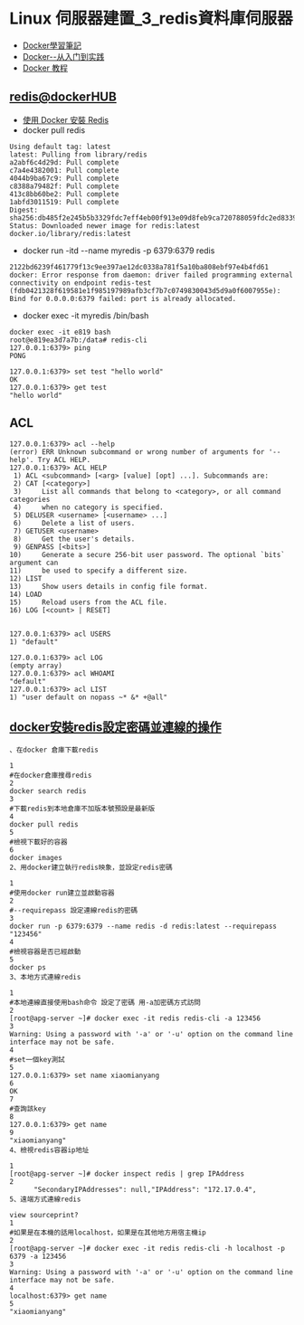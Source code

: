 # Linux 伺服器建置_3_redis資料庫伺服器

- [Docker學習筆記](https://peihsinsu.gitbooks.io/docker-note-book/content/)
- [Docker--从入门到实践](https://yeasy.gitbook.io/docker_practice/introduction)
- [Docker 教程](https://www.runoob.com/docker/docker-tutorial.html)

## [redis@dockerHUB](https://hub.docker.com/_/redis)
- [使用 Docker 安裝 Redis](https://marcus116.blogspot.com/2019/02/how-to-run-redis-in-docker.html)
- docker pull redis
```
Using default tag: latest
latest: Pulling from library/redis
a2abf6c4d29d: Pull complete 
c7a4e4382001: Pull complete 
4044b9ba67c9: Pull complete 
c8388a79482f: Pull complete 
413c8bb60be2: Pull complete 
1abfd3011519: Pull complete 
Digest: sha256:db485f2e245b5b3329fdc7eff4eb00f913e09d8feb9ca720788059fdc2ed8339
Status: Downloaded newer image for redis:latest
docker.io/library/redis:latest
```
- docker run -itd --name myredis -p 6379:6379 redis
```
2122bd6239f461779f13c9ee397ae12dc0338a781f5a10ba808ebf97e4b4fd61
docker: Error response from daemon: driver failed programming external connectivity on endpoint redis-test (fdb0421328f619581e1f985197989afb3cf7b7c0749830043d5d9a0f6007955e): Bind for 0.0.0.0:6379 failed: port is already allocated.
```
- docker exec -it myredis /bin/bash

```
docker exec -it e819 bash
root@e819ea3d7a7b:/data# redis-cli
127.0.0.1:6379> ping
PONG
 
127.0.0.1:6379> set test "hello world"
OK
127.0.0.1:6379> get test
"hello world"
```

## ACL
```
127.0.0.1:6379> acl --help
(error) ERR Unknown subcommand or wrong number of arguments for '--help'. Try ACL HELP.
127.0.0.1:6379> ACL HELP
 1) ACL <subcommand> [<arg> [value] [opt] ...]. Subcommands are:
 2) CAT [<category>]
 3)     List all commands that belong to <category>, or all command categories
 4)     when no category is specified.
 5) DELUSER <username> [<username> ...]
 6)     Delete a list of users.
 7) GETUSER <username>
 8)     Get the user's details.
 9) GENPASS [<bits>]
10)     Generate a secure 256-bit user password. The optional `bits` argument can
11)     be used to specify a different size.
12) LIST
13)     Show users details in config file format.
14) LOAD
15)     Reload users from the ACL file.
16) LOG [<count> | RESET]


127.0.0.1:6379> acl USERS
1) "default"

127.0.0.1:6379> acl LOG
(empty array)
127.0.0.1:6379> acl WHOAMI
"default"
127.0.0.1:6379> acl LIST
1) "user default on nopass ~* &* +@all"

```


## [docker安裝redis設定密碼並連線的操作](https://www.796t.com/article.php?id=173205)
```
、在docker 倉庫下載redis

1
#在docker倉庫搜尋redis
2
docker search redis
3
#下載redis到本地倉庫不加版本號預設是最新版
4
docker pull redis
5
#檢視下載好的容器
6
docker images
2、用docker建立執行redis映象，並設定redis密碼

1
#使用docker run建立並啟動容器
2
#--requirepass 設定連線redis的密碼
3
docker run -p 6379:6379 --name redis -d redis:latest --requirepass "123456"
4
#檢視容器是否已經啟動
5
docker ps
3、本地方式連線redis

1
#本地連線直接使用bash命令 設定了密碼 用-a加密碼方式訪問
2
[root@apg-server ~]# docker exec -it redis redis-cli -a 123456
3
Warning: Using a password with '-a' or '-u' option on the command line interface may not be safe.
4
#set一個key測試
5
127.0.0.1:6379> set name xiaomianyang
6
OK
7
#查詢該key
8
127.0.0.1:6379> get name
9
"xiaomianyang"
4、檢視redis容器ip地址

1
[root@apg-server ~]# docker inspect redis | grep IPAddress
2
      "SecondaryIPAddresses": null,"IPAddress": "172.17.0.4",
5、遠端方式連線redis

view sourceprint?
1
#如果是在本機的話用localhost，如果是在其他地方用宿主機ip
2
[root@apg-server ~]# docker exec -it redis redis-cli -h localhost -p 6379 -a 123456
3
Warning: Using a password with '-a' or '-u' option on the command line interface may not be safe.
4
localhost:6379> get name
5
"xiaomianyang"

```
